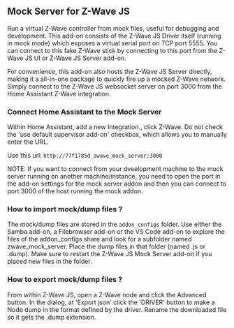 ## Mock Server for Z-Wave JS

Run a virtual Z-Wave controller from mock files, useful for debugging and development.
This add-on consists of the Z-Wave JS Driver itself (running in mock mode) which exposes a virtual serial port on TCP port 5555. You can connect to this fake Z-Wave stick by connecting to this port from the Z-Wave JS UI or Z-Wave JS Server add-on.

For convenience, this add-on also hosts the Z-Wave JS Server directly, making it a all-in-one package to quickly fire up a mocked Z-Wave network. Simply connect to the Z-Wave JS websocket server on port 3000 from the Home Assistant Z-Wave integration.

### Connect Home Assistant to the Mock Server

Within Home Assistant, add a new Integration., click Z-Wave.
Do not check the 'use default supervisor add-on' checkbox, which allows you to manually enter the URL.

Use this url: `http://77f1785d_zwave_mock_server:3000`

NOTE: If you want to connect from your dveelopment machine to the mock server running on another machine/instance, you need to open the port in the add-on settings for the mock server addon and then you can connect to port 3000 of the host running the mock addon.

### How to import mock/dump files ?

The mock/dump files are stored in the `addon_configs` folder.
Use either the Samba add-on, a Filebrowser add-on or the VS Code add-on to explore the files of the addon_configs share and look for a subfolder named zwave_mock_server. Place the dump files in that folder (named .js or .dump). Make sure to restart the Z-Wave JS Mock Server add-on if you placed new files in the folder.

### How to export mock/dump files ?

From within Z-Wave JS, open a Z-Wave node and click the Advanced button.
In the dialog, at 'Export json' click the 'DRIVER' button to make a Node dump in the format defined by the driver.
Rename the downloaded file so it gets the .dump extension.
